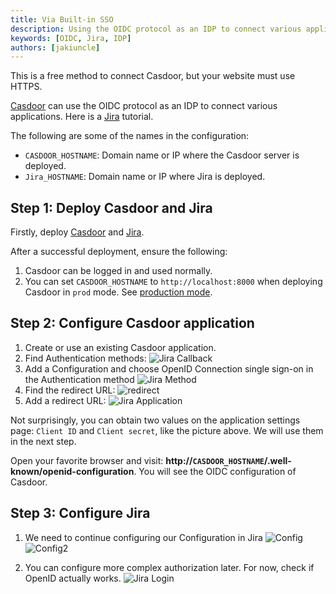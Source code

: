 ```yaml
---
title: Via Built-in SSO
description: Using the OIDC protocol as an IDP to connect various applications, such as Jira
keywords: [OIDC, Jira, IDP]
authors: [jakiuncle]
---
```

This is a free method to connect Casdoor, but your website must use HTTPS.

[Casdoor](/docs/basic/server-installation) can use the OIDC protocol as an IDP to connect various applications. Here is a [Jira](https://www.atlassian.com/software/jira/guides/getting-started/overview) tutorial.

The following are some of the names in the configuration:

- `CASDOOR_HOSTNAME`: Domain name or IP where the Casdoor server is deployed.
- `Jira_HOSTNAME`: Domain name or IP where Jira is deployed.

## Step 1: Deploy Casdoor and Jira

Firstly, deploy [Casdoor](/docs/basic/server-installation) and [Jira](https://www.atlassian.com/software/jira/guides/getting-started/overview).

After a successful deployment, ensure the following:

1. Casdoor can be logged in and used normally.
2. You can set `CASDOOR_HOSTNAME` to `http://localhost:8000` when deploying Casdoor in `prod` mode. See [production mode](https://casdoor.org/docs/basic/server-installation#production-mode).

## Step 2: Configure Casdoor application

1. Create or use an existing Casdoor application.
2. Find Authentication methods: ![Jira Callback](/img/integration/java/jira2/System.png)
3. Add a Configuration and choose OpenID Connection single sign-on in the Authentication method ![Jira Method](/img/integration/java/jira2/method.png)
4. Find the redirect URL: ![redirect](/img/integration/java/jira2/redirect.png)
5. Add a redirect URL: ![Jira Application](/img/integration/java/jira2/jira_application.png)

Not surprisingly, you can obtain two values on the application settings page: `Client ID` and `Client secret`, like the picture above. We will use them in the next step.

Open your favorite browser and visit: **http://`CASDOOR_HOSTNAME`/.well-known/openid-configuration**. You will see the OIDC configuration of Casdoor.

## Step 3: Configure Jira

1. We need to continue configuring our Configuration in Jira ![Config](/img/integration/java/jira2/Config.png) ![Config2](/img/integration/java/jira2/Config2.png)

2. You can configure more complex authorization later. For now, check if OpenID actually works.
![Jira Login](/img/integration/java/jira2/login.gif)
